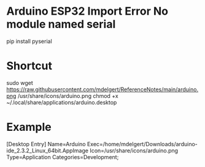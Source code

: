 # Arduino ESP32 Import Error No module named serial
pip install pyserial

# Shortcut
sudo wget https://raw.githubusercontent.com/mdelgert/ReferenceNotes/main/arduino.png /usr/share/icons/arduino.png
chmod +x ~/.local/share/applications/arduino.desktop

# Example
[Desktop Entry]
Name=Arduino
Exec=/home/mdelgert/Downloads/arduino-ide_2.3.2_Linux_64bit.AppImage
Icon=/usr/share/icons/arduino.png
Type=Application
Categories=Development;